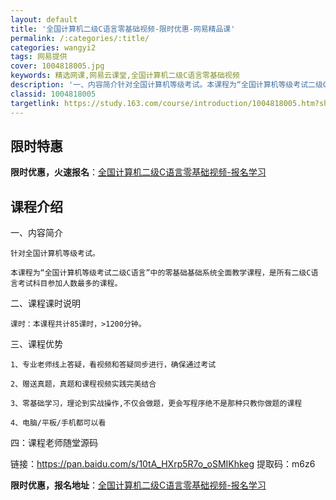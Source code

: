 ```yaml
---
layout: default
title: '全国计算机二级C语言零基础视频-限时优惠-网易精品课'
permalink: /:categories/:title/
categories: wangyi2
tags: 网易提供
cover: 1004818005.jpg
keywords: 精选网课,网易云课堂,全国计算机二级C语言零基础视频
description: '一、内容简介针对全国计算机等级考试。本课程为“全国计算机等级考试二级C语言”中的零基础基础系统全面教学课程，是所有二级C'
classid: 1004818005
targetlink: https://study.163.com/course/introduction/1004818005.htm?share=1&shareId=1025206652&utm_campaign=share&utm_medium=iphoneShare&utm_source=&utm_u=1025206652
---
```


## 限时特惠

**限时优惠，火速报名**：[全国计算机二级C语言零基础视频-报名学习](https://study.163.com/course/introduction/1004818005.htm?share=1&shareId=1025206652&utm_campaign=share&utm_medium=iphoneShare&utm_source=&utm_u=1025206652)

## 课程介绍

一、内容简介

    针对全国计算机等级考试。

    本课程为“全国计算机等级考试二级C语言”中的零基础基础系统全面教学课程，是所有二级C语言考试科目参加人数最多的课程。

二、课程课时说明

    课时：本课程共计85课时，>1200分钟。

三、课程优势

    1、专业老师线上答疑，看视频和答疑同步进行，确保通过考试

    2、赠送真题，真题和课程视频实践完美结合

    3、零基础学习，理论到实战操作,不仅会做题，更会写程序绝不是那种只教你做题的课程

    4、电脑/平板/手机都可以看

四：课程老师随堂源码

链接：https://pan.baidu.com/s/10tA_HXrp5R7o_oSMIKhkeg 提取码：m6z6

**限时优惠，报名地址**：[全国计算机二级C语言零基础视频-报名学习](https://study.163.com/course/introduction/1004818005.htm?share=1&shareId=1025206652&utm_campaign=share&utm_medium=iphoneShare&utm_source=&utm_u=1025206652)

